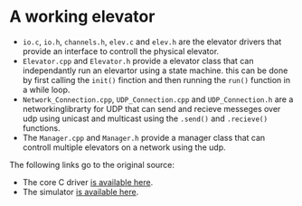 A working elevator
===============================

 - `io.c`, `io.h`, `channels.h`, `elev.c` and `elev.h` are the elevator drivers that provide an interface to controll the physical elevator.
 - `Elevator.cpp` and `Elevator.h` provide a elevator class that can independantly run an elevartor using a state machine. this can be done by first calling the `init()` finction and then running the `run()` function in a while loop.
 - `Network_Connection.cpp`, `UDP_Connection.cpp` and `UDP_Connection.h` are a networkinglibrarty for UDP that can send and recieve messeges over udp using unicast and multicast using the `.send()` and `.recieve()` functions. 
 - The `Manager.cpp` and `Manager.h` provide a manager class that can controll multiple elevators on a network using the udp.

The following links go to the original source:
 - The core C driver [is available here](https://github.com/TTK4145/Project/tree/master/driver).
 - The simulator [is available here](https://github.com/TTK4145/Project/tree/master/simulator).

